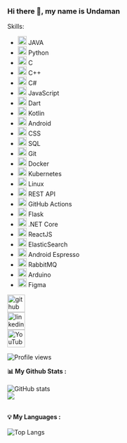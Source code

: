 
### Hi there 👋, my name is Undaman


Skills: 
 - <img src="https://cdn.jsdelivr.net/gh/devicons/devicon/icons/java/java-original.svg" height='20'/> JAVA
 - <img src="https://cdn.jsdelivr.net/gh/devicons/devicon/icons/python/python-original.svg" height='20'/> Python
 - <img src="https://cdn.jsdelivr.net/gh/devicons/devicon/icons/c/c-original.svg" height='20'/> C 
 - <img src="https://cdn.jsdelivr.net/gh/devicons/devicon/icons/cplusplus/cplusplus-original.svg" height='20'/> C++
 - <img src="https://cdn.jsdelivr.net/gh/devicons/devicon/icons/csharp/csharp-original.svg" height='20'/> C#
 - <img src="https://cdn.jsdelivr.net/gh/devicons/devicon/icons/javascript/javascript-original.svg"  height='20'/> JavaScript
 - <img src="https://cdn.jsdelivr.net/gh/devicons/devicon/icons/dart/dart-original.svg" height='20'/> Dart
 - <img src="https://cdn.jsdelivr.net/gh/devicons/devicon/icons/kotlin/kotlin-original.svg" height='20'/> Kotlin
 - <img src="https://cdn.jsdelivr.net/gh/devicons/devicon/icons/android/android-original.svg" height='20'/> Android
 - <img src="https://cdn.jsdelivr.net/gh/devicons/devicon/icons/css3/css3-original.svg" height='20'/> CSS
 - <img src="https://cdn.jsdelivr.net/gh/devicons/devicon/icons/mysql/mysql-original.svg" height='20'/> SQL
 - <img src="https://cdn.jsdelivr.net/gh/devicons/devicon/icons/git/git-original.svg"  height='20'/> Git
 - <img src="https://cdn.jsdelivr.net/gh/devicons/devicon/icons/docker/docker-plain-wordmark.svg" height='20'/> Docker
 - <img src="https://cdn.jsdelivr.net/gh/devicons/devicon/icons/kubernetes/kubernetes-plain-wordmark.svg" height='20'/> Kubernetes
 - <img src="https://cdn.jsdelivr.net/gh/devicons/devicon/icons/linux/linux-original.svg" height='20'/> Linux
 - <img src="https://pubhub.devnetcloud.com/media/finesse/site/images/rest-icon.png" height='20'/> REST API
 - <img src="https://avatars.githubusercontent.com/u/44036562?s=200&v=4"  height='20'/> GitHub Actions
 - <img src="https://cdn.jsdelivr.net/gh/devicons/devicon/icons/flask/flask-original-wordmark.svg"  height='20'/> Flask
 - <img src="https://cdn.jsdelivr.net/gh/devicons/devicon/icons/dotnetcore/dotnetcore-original.svg" height='20'/> .NET Core
 - <img src="https://cdn.jsdelivr.net/gh/devicons/devicon/icons/react/react-original.svg" height='20'/> ReactJS
 - <img src="https://cdn.iconscout.com/icon/free/png-256/elasticsearch-226094.png" height='20'/> ElasticSearch
 - <img src="https://miro.medium.com/max/600/1*Z2iFvuo4pMsK-aYhPkiGWA.png" height='20'/> Android Espresso
 - <img src="https://cdn.iconscout.com/icon/free/png-256/rabbitmq-282296.png" height='20'/> RabbitMQ
 - <img src="https://cdn.jsdelivr.net/gh/devicons/devicon/icons/arduino/arduino-original-wordmark.svg"  height='20'/> Arduino
 - <img src="https://cdn.jsdelivr.net/gh/devicons/devicon/icons/figma/figma-original.svg" height='20'/> Figma


[<img src="https://i.imgur.com/blGV46l.png" alt='github' height='40'>](https://github.com/PHUICMT)  
[<img src='https://i.imgur.com/a5jDgN0.png' alt='linkedin' height='40'>](https://www.linkedin.com/in/undaman-nopnapaporn-8b8305149/)  
[<img src='https://i.imgur.com/foLgDQd.png' alt='YouTube' height='40'>](https://www.youtube.com/channel//user/PHU_ICMT)  


![Profile views](https://gpvc.arturio.dev/PHUICMT)  

<strong>📊 My Github Stats :</strong><br><br>
![GitHub stats](https://github-readme-stats.vercel.app/api?username=PHUICMT&show_icons=true&count_private=true&include_all_commits=true&theme=radical)<br>
<img align="center" src="https://github-readme-streak-stats.herokuapp.com/?user=PHUICMT&theme=radical&hide_border=true"/><br><br>

<strong>💡 My Languages :</strong><br><br>
![Top Langs](https://github-readme-stats.vercel.app/api/top-langs/?username=PHUICMT&langs_count_private=true&theme=radical&card_width=445)<br><br>
  

<!--
**PHUICMT/PHUICMT** is a ✨ _special_ ✨ repository because its `README.md` (this file) appears on your GitHub profile.

Here are some ideas to get you started:

- 🔭 I’m currently working on ...
- 🌱 I’m currently learning ...
- 👯 I’m looking to collaborate on ...
- 🤔 I’m looking for help with ...
- 💬 Ask me about ...
- 📫 How to reach me: ...
- 😄 Pronouns: ...
- ⚡ Fun fact: ...
-->
